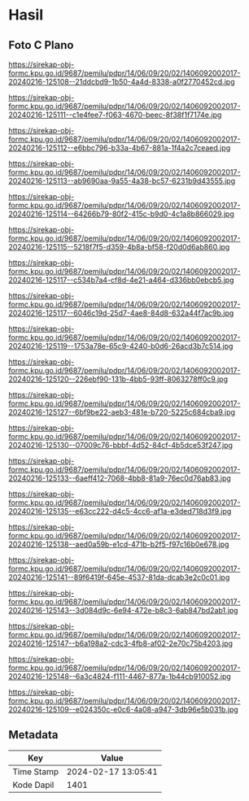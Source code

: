# Hasil

## Foto C Plano

https://sirekap-obj-formc.kpu.go.id/9687/pemilu/pdpr/14/06/09/20/02/1406092002017-20240216-125108--21ddcbd9-1b50-4a4d-8338-a0f2770452cd.jpg

https://sirekap-obj-formc.kpu.go.id/9687/pemilu/pdpr/14/06/09/20/02/1406092002017-20240216-125111--c1e4fee7-f063-4670-beec-8f38f1f7174e.jpg

https://sirekap-obj-formc.kpu.go.id/9687/pemilu/pdpr/14/06/09/20/02/1406092002017-20240216-125112--e6bbc796-b33a-4b67-881a-1f4a2c7ceaed.jpg

https://sirekap-obj-formc.kpu.go.id/9687/pemilu/pdpr/14/06/09/20/02/1406092002017-20240216-125113--ab9690aa-9a55-4a38-bc57-6231b9d43555.jpg

https://sirekap-obj-formc.kpu.go.id/9687/pemilu/pdpr/14/06/09/20/02/1406092002017-20240216-125114--64266b79-80f2-415c-b9d0-4c1a8b866029.jpg

https://sirekap-obj-formc.kpu.go.id/9687/pemilu/pdpr/14/06/09/20/02/1406092002017-20240216-125115--5218f7f5-d359-4b8a-bf58-f20d0d6ab860.jpg

https://sirekap-obj-formc.kpu.go.id/9687/pemilu/pdpr/14/06/09/20/02/1406092002017-20240216-125117--c534b7a4-cf8d-4e21-a464-d336bb0ebcb5.jpg

https://sirekap-obj-formc.kpu.go.id/9687/pemilu/pdpr/14/06/09/20/02/1406092002017-20240216-125117--6046c19d-25d7-4ae8-84d8-632a44f7ac9b.jpg

https://sirekap-obj-formc.kpu.go.id/9687/pemilu/pdpr/14/06/09/20/02/1406092002017-20240216-125119--1753a78e-65c9-4240-b0d6-26acd3b7c514.jpg

https://sirekap-obj-formc.kpu.go.id/9687/pemilu/pdpr/14/06/09/20/02/1406092002017-20240216-125120--226ebf90-131b-4bb5-93ff-8063278ff0c9.jpg

https://sirekap-obj-formc.kpu.go.id/9687/pemilu/pdpr/14/06/09/20/02/1406092002017-20240216-125127--6bf9be22-aeb3-481e-b720-5225c684cba9.jpg

https://sirekap-obj-formc.kpu.go.id/9687/pemilu/pdpr/14/06/09/20/02/1406092002017-20240216-125130--07009c76-bbbf-4d52-84cf-4b5dce53f247.jpg

https://sirekap-obj-formc.kpu.go.id/9687/pemilu/pdpr/14/06/09/20/02/1406092002017-20240216-125133--6aeff412-7068-4bb8-81a9-76ec0d76ab83.jpg

https://sirekap-obj-formc.kpu.go.id/9687/pemilu/pdpr/14/06/09/20/02/1406092002017-20240216-125135--e63cc222-d4c5-4cc6-af1a-e3ded718d3f9.jpg

https://sirekap-obj-formc.kpu.go.id/9687/pemilu/pdpr/14/06/09/20/02/1406092002017-20240216-125138--aed0a59b-e1cd-471b-b2f5-f97c16b0e678.jpg

https://sirekap-obj-formc.kpu.go.id/9687/pemilu/pdpr/14/06/09/20/02/1406092002017-20240216-125141--89f6419f-645e-4537-81da-dcab3e2c0c01.jpg

https://sirekap-obj-formc.kpu.go.id/9687/pemilu/pdpr/14/06/09/20/02/1406092002017-20240216-125143--3d084d9c-6e94-472e-b8c3-6ab847bd2ab1.jpg

https://sirekap-obj-formc.kpu.go.id/9687/pemilu/pdpr/14/06/09/20/02/1406092002017-20240216-125147--b6a198a2-cdc3-4fb8-af02-2e70c75b4203.jpg

https://sirekap-obj-formc.kpu.go.id/9687/pemilu/pdpr/14/06/09/20/02/1406092002017-20240216-125148--6a3c4824-f111-4467-877a-1b44cb910052.jpg

https://sirekap-obj-formc.kpu.go.id/9687/pemilu/pdpr/14/06/09/20/02/1406092002017-20240216-125109--e024350c-e0c6-4a08-a947-3db96e5b031b.jpg


## Metadata

| Key        | Value               |
| ---------- | ------------------- |
| Time Stamp | 2024-02-17 13:05:41 |
| Kode Dapil | 1401                |




